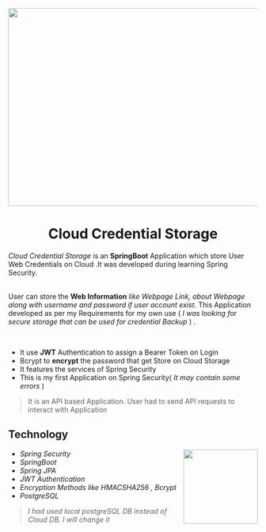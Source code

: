 <img src="https://media3.giphy.com/media/v1.Y2lkPTc5MGI3NjExcWd4Mm1pZWkyMmZ1ZDlnd2VzbTlkZDY4azVxNjVhZTNvOGFsNzQ3bSZlcD12MV9pbnRlcm5hbF9naWZfYnlfaWQmY3Q9Zw/E4L3XgtBm2Scz9kAfH/giphy.gif" align="center" height="400" width="1000" /> 

<h1 ><center>
Cloud Credential Storage </center>
</h1>

_Cloud Credential Storage_ is an __SpringBoot__ Application which store User Web Credentials on Cloud .It was developed during learning Spring Security. <br>
<br>


User can store the __Web Information__  _like Webpage Link, about Webpage along with username and password if user account exist_. This Application developed as per my Requirements for my own use ( _I was looking for secure storage that can be used for credential Backup_ ) .

<br>

- It use **JWT** Authentication to assign a Bearer Token on Login<br>
- Bcrypt to **encrypt** the password that get Store on Cloud Storage<br> 
- It features the services of Spring Security<br> 
- This is my first Application on Spring Security( _It may contain some errors_ )<br> 

> It is an API based Application. User had to send API requests to interact with Application


## Technology

<img src="https://media2.giphy.com/media/v1.Y2lkPTc5MGI3NjExc29tOW5oOHU4ZWVwdTZoamUwZml6YzFqeHo3MnIzZGUzNjRqNTVrZiZlcD12MV9pbnRlcm5hbF9naWZfYnlfaWQmY3Q9Zw/fNpoSLVgyYwzCtxO2G/giphy.gif" align="right" height="150" width="150" /> 

* _Spring Security_
* _SpringBoot_
* _Spring JPA_
* _JWT Authentication_
* _Encryption Methods like HMACSHA256 , Bcrypt_
* _PostgreSQL_
 
>_I had used local postgreSQL DB instead of Cloud DB. I will change it_

